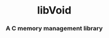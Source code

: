 <!-- Move text down -->
<br>

<!-- Header -->
<h1 align="center">libVoid</h1>

<!-- Subheading -->
<h3 align="center">A C memory management library</h3>
